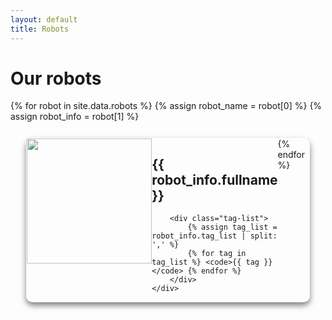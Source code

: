 ```yaml
---
layout: default
title: Robots
---
```


# Our robots

{% for robot in site.data.robots %}
{% assign robot_name = robot[0] %}
{% assign robot_info = robot[1] %}
<div class="robot-card" onclick="location.href='/Robots/{{ robot_name }}.html';">
    <div class="robot-img">
        <img src="{{robot_info.image_transparent}}" height="200px"/>
    </div>
    <div class="robot-description">
        <h2>{{ robot_info.fullname }}</h2>

        <div class="tag-list">
            {% assign tag_list = robot_info.tag_list | split: ',' %}
            {% for tag in tag_list %} <code>{{ tag }}</code> {% endfor %}
        </div>
    </div>
</div>
{% endfor %}

<style>
.robot-card {
    display:flex;
    margin:5%;
    border:solid rgba(0, 0, 0, 0) 1px;
    box-shadow: 0px 5px 10px 0px rgba(0, 0, 0, 0.5);
    border-radius: 10px;
    cursor: pointer;
}

.robot-img {
    width:50%;
    text-align: center;
}

.robot-description {
    position:relative;
    width:50%;

}

.robot-card:hover {
    opacity: 75%;

    /* Extra transparency for some elements */
    border: 1px solid rgba(0, 0, 0, .75);
    .robot-img {
        opacity:75%;
    }
}

.tag-list {
    text-align: center;
    position:absolute;
    bottom:0px;
    width:100%;
  }

.tag-list code {
    white-space: nowrap;
    overflow: auto;
    display: inline-block;
}
</style>